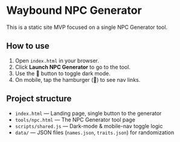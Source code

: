 # Waybound NPC Generator

This is a static site MVP focused on a single NPC Generator tool.

## How to use

1. Open `index.html` in your browser.
2. Click **Launch NPC Generator** to go to the tool.
3. Use the 🌙 button to toggle dark mode.
4. On mobile, tap the hamburger (🍔) to see nav links.

## Project structure

- `index.html` — Landing page, single button to the generator  
- `tools/npc.html` — The NPC Generator tool page  
- `scripts/shared.js` — Dark-mode & mobile-nav toggle logic  
- `data/` — JSON files (`names.json`, `traits.json`) for randomization  
